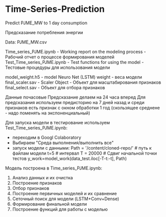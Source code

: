 # Time-Series-Prediction
Predict PJME_MW to 1 day consumption  

Предсказание потребления энергии


Data: PJME_MW.csv

Time_series_PJME.ipynb - Working report on the modeling process - Рабочий отчет о процессе формирования моделей
Test_Time_series_PJME.ipynb - Test functions for using the model - Тестовые процедуры для использования модели

model_weight.h5 - model Neuro Net (LSTM) weight -  веса модели
final_scaler.sav - Scaler Object - Объект для масштабирования признаков
final_select.sav - Объект для отбора признаков


Данные почасовые 
Предсказание делаем на 24 часа вперед
Для предсказания используем предисторию на 7 дней назад и среди признаков есть признак с окном обработки 1 год (скользящее среднене - надо поменять на экспоненциальный)

Для запуска модели в тестирование используем Test_Time_series_PJME.ipynb:
 - переходим в Googl Colaboratory
 - Выбираем "Среда выполнения/выполнить все"
 - запуск модели с данными:
    Path = '/content/cloned-repo/'  # путь к файлам модели
    t=5 # интервал
    T = 20000  # Сдвиг начальной точки тестов
    y_work=model_work(data_test.iloc[-T-t:-t], Path)


Модель построена в Time_series_PJME.ipynb:
1. Анализ данных и их очистка
2. Построение признаков
3. Отбор признаков
4. Построение первичных моделей и их сравнение
5. Сеточный поиск для модели (LSTM+Conv+Dense)
6. Формирование финальной модели
7. Построение функций для работы с моделью



